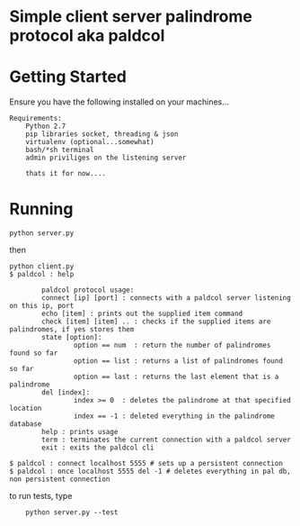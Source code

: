 # Simple client server palindrome protocol aka paldcol

# Getting Started

  Ensure you have the following installed on your machines...
  
    Requirements:
        Python 2.7
        pip libraries socket, threading & json
        virtualenv (optional...somewhat)
        bash/*sh terminal
        admin priviliges on the listening server
        
        thats it for now....
        
# Running

    python server.py
    
then

    python client.py
    $ paldcol : help
    
            paldcol protocol usage:
            connect [ip] [port] : connects with a paldcol server listening on this ip, port
            echo [item] : prints out the supplied item command
            check [item] [item] .. : checks if the supplied items are palindromes, if yes stores them
            state [option]:
                    option == num  : return the number of palindromes found so far
                    option == list : returns a list of palindromes found so far
                    option == last : returns the last element that is a palindrome
            del [index]:
                    index >= 0  : deletes the palindrome at that specified location
                    index == -1 : deleted everything in the palindrome database
            help : prints usage
            term : terminates the current connection with a paldcol server
            exit : exits the paldcol cli
            
    $ paldcol : connect localhost 5555 # sets up a persistent connection 
    $ paldcol : once localhost 5555 del -1 # deletes everything in pal db, non persistent connection
    
to run tests, type

        python server.py --test
